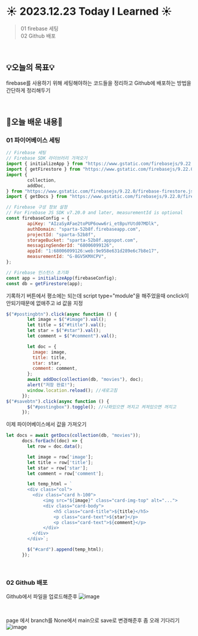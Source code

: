 # ☀️ 2023.12.23 Today I Learned ☀️
>01 firebase 세팅 <br/>
02 Github 배포 <br/>

<br/>

## 💡오늘의 목표💡
firebase를 사용하기 위해 세팅해야하는 코드들을 정리하고 Github에 배포하는 방법을 간단하게 정리해두기

<br/>

## 📖오늘 배운 내용📖
### 01 파이어베이스 세팅
```js
// Firebase 세팅
// Firebase SDK 라이브러리 가져오기
import { initializeApp } from "https://www.gstatic.com/firebasejs/9.22.0/firebase-app.js";
import { getFirestore } from "https://www.gstatic.com/firebasejs/9.22.0/firebase-firestore.js";
import {
        collection,
        addDoc,
} from "https://www.gstatic.com/firebasejs/9.22.0/firebase-firestore.js";
import { getDocs } from "https://www.gstatic.com/firebasejs/9.22.0/firebase-firestore.js";

// Firebase 구성 정보 설정
// For Firebase JS SDK v7.20.0 and later, measurementId is optional
const firebaseConfig = {
        apiKey: "AIzaSyAFae2toPUP6oww6ri_etBpuYUtd07MDlk",
        authDomain: "sparta-52b8f.firebaseapp.com",
        projectId: "sparta-52b8f",
        storageBucket: "sparta-52b8f.appspot.com",
        messagingSenderId: "68006099126",
        appId: "1:68006099126:web:9e958e631d289e6c7b8e17",
        measurementId: "G-8GV5KMXCPV",
};

// Firebase 인스턴스 초기화
const app = initializeApp(firebaseConfig);
const db = getFirestore(app);
```
기록하기 버튼에서 평소에는 되는데 script type="module"을 해주었을때 onclick이 안되기때문에 없애주고 id 값을 지정
```js
$("#postingbtn").click(async function () {
        let image = $("#image").val();
        let title = $("#title").val();
        let star = $("#star").val();
        let comment = $("#comment").val();

        let doc = {
          image: image,
          title: title,
          star: star,
          comment: comment,
        };
        await addDoc(collection(db, "movies"), doc);
        alert("저장 완료!");
        window.location.reload(); //새로고침
      });
$("#savebtn").click(async function () {
        $("#postingbox").toggle(); //나와있으면 꺼지고 켜져있으면 꺼지고
      });
``` 

이제 파이어베이스에서 값을 가져오기
```js
let docs = await getDocs(collection(db, "movies"));
      docs.forEach((doc) => {
        let row = doc.data();

        let image = row['image'];
        let title = row['title'];
        let star = row['star'];
        let comment = row['comment'];

        let temp_html = `
        <div class="col">
          <div class="card h-100">
              <img src="${image}" class="card-img-top" alt="...">
              <div class="card-body">
                  <h5 class="card-title">${title}</h5>
                  <p class="card-text">${star}</p>
                  <p class="card-text">${comment}</p>
              </div>
          </div>
        </div>`;

        $("#card").append(temp_html);
      });
``` 

<br/>

### 02 Github 배포
Github에서 파일을 업로드해준후
![image](https://github.com/limhyerin/TIL/assets/70150896/bd1ac9fb-d3e1-4cb5-8289-40aebb36901e)

<br/>

page 에서 branch를 None에서 main으로 save로 변경해준후 좀 오래 기다리기
![image](https://github.com/limhyerin/TIL/assets/70150896/6a7f11d2-0a56-4697-844f-279a91ddb749)

